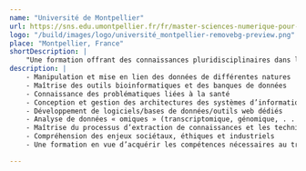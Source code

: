 ```yaml
---
name: "Université de Montpellier"
url: https://sns.edu.umontpellier.fr/fr/master-sciences-numerique-pour-la-sante-montpellier/bcd/
logo: "/build/images/logo/université_montpellier-removebg-preview.png"
place: "Montpellier, France"
shortDescription: |
    "Une formation offrant des connaissances pluridisciplinaires dans le domaine de la bioinformatique, des systèmes d’informations, de l’extraction de connaissances et de la modélisation du vivant"
description: |
    - Manipulation et mise en lien des données de différentes natures
    - Maîtrise des outils bioinformatiques et des banques de données
    - Connaissance des problématiques liées à la santé
    - Conception et gestion des architectures des systèmes d’information
    - Développement de logiciels/bases de données/outils web dédiés
    - Analyse de données « omiques » (transcriptomique, génomique, . . .)
    - Maîtrise du processus d’extraction de connaissances et les techniques de fouilles de données dans un but d’aide à la décision
    - Compréhension des enjeux sociétaux, éthiques et industriels
    - Une formation en vue d’acquérir les compétences nécessaires au traitement et à l’analyse des masses de données produites en santé et en agroalimentaire (dossier médical personnalisé, télésanté, imagerie médicale, données issues de capteurs, données de séquences, . . .).

---
```

